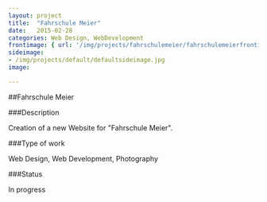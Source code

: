 ```yaml
---
layout: project
title:  "Fahrschule Meier"
date:   2015-02-28
categories: Web Design, WebDevelopment
frontimage: { url: '/img/projects/fahrschulemeier/fahrschulemeierfrontimage.jpg', lgsize: 7 , mdsize: 7, smsize: 7, xssize: 12 }
sideimage:
- /img/projects/default/defaultsideimage.jpg
image:

---
```


##Fahrschule Meier

###Description

Creation of a new Website for "Fahrschule Meier".

###Type of work

Web Design, Web Development, Photography

###Status
<p class="label label-danger">In progress</p>


